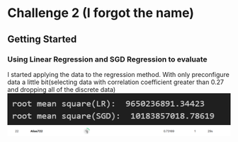 # Challenge 2 (I forgot the name)

## Getting Started

### Using Linear Regression and SGD Regression to evaluate

I started applying the data to the regression method.
With only preconfigure data a little bit(selecting data with  correlation coefficient greater than 0.27 and dropping all of the discrete data)
![self test on local](image-1.png)
![0.73 on kaggle](image.png)